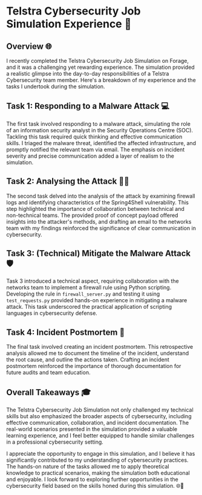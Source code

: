 # Telstra Cybersecurity Job Simulation Experience 🚀

## Overview 🌐

I recently completed the Telstra Cybersecurity Job Simulation on Forage, and it was a challenging yet rewarding experience. The simulation provided a realistic glimpse into the day-to-day responsibilities of a Telstra Cybersecurity team member. Here's a breakdown of my experience and the tasks I undertook during the simulation.

## Task 1: Responding to a Malware Attack 💻

The first task involved responding to a malware attack, simulating the role of an information security analyst in the Security Operations Centre (SOC). Tackling this task required quick thinking and effective communication skills. I triaged the malware threat, identified the affected infrastructure, and promptly notified the relevant team via email. The emphasis on incident severity and precise communication added a layer of realism to the simulation.

## Task 2: Analysing the Attack 🕵️‍♂️

The second task delved into the analysis of the attack by examining firewall logs and identifying characteristics of the Spring4Shell vulnerability. This step highlighted the importance of collaboration between technical and non-technical teams. The provided proof of concept payload offered insights into the attacker's methods, and drafting an email to the networks team with my findings reinforced the significance of clear communication in cybersecurity.

## Task 3: (Technical) Mitigate the Malware Attack 🛡️

Task 3 introduced a technical aspect, requiring collaboration with the networks team to implement a firewall rule using Python scripting. Developing the rule in `firewall_server.py` and testing it using `test_requests.py` provided hands-on experience in mitigating a malware attack. This task underscored the practical application of scripting languages in cybersecurity defense.

## Task 4: Incident Postmortem 📅

The final task involved creating an incident postmortem. This retrospective analysis allowed me to document the timeline of the incident, understand the root cause, and outline the actions taken. Crafting an incident postmortem reinforced the importance of thorough documentation for future audits and team education.

## Overall Takeaways 🎓

The Telstra Cybersecurity Job Simulation not only challenged my technical skills but also emphasized the broader aspects of cybersecurity, including effective communication, collaboration, and incident documentation. The real-world scenarios presented in the simulation provided a valuable learning experience, and I feel better equipped to handle similar challenges in a professional cybersecurity setting.

I appreciate the opportunity to engage in this simulation, and I believe it has significantly contributed to my understanding of cybersecurity practices. The hands-on nature of the tasks allowed me to apply theoretical knowledge to practical scenarios, making the simulation both educational and enjoyable. I look forward to exploring further opportunities in the cybersecurity field based on the skills honed during this simulation. 🌐🔐
